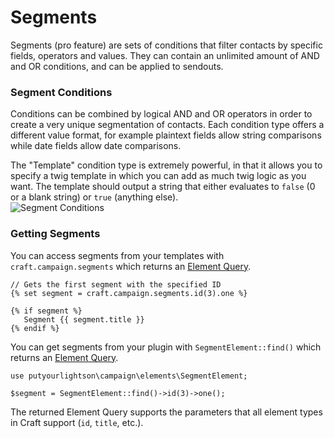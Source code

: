 # Segments

Segments (pro feature) are sets of conditions that filter contacts by specific fields, operators and values. They can contain an unlimited amount of AND and OR conditions, and can be applied to sendouts.

### Segment Conditions
Conditions can be combined by logical AND and OR operators in order to create a very unique segmentation of contacts. Each condition type offers a different value format, for example plaintext fields allow string comparisons while date fields allow date comparisons.

The "Template" condition type is extremely powerful, in that it allows you to specify a twig template in which you can add as much twig logic as you want. The template should output a string that either evaluates to `false` (0 or a blank string) or `true` (anything else).  
![Segment Conditions](https://raw.githubusercontent.com/putyourlightson/craft-campaign/develop/docs/images/segment-conditions-1.2.0.png)  

### Getting Segments
You can access segments from your templates with `craft.campaign.segments` which returns an [Element Query](https://docs.craftcms.com/v3/element-queries.html).

    // Gets the first segment with the specified ID
    {% set segment = craft.campaign.segments.id(3).one %}
    
    {% if segment %}
       Segment {{ segment.title }}
    {% endif %} 

You can get segments from your plugin with `SegmentElement::find()` which returns an [Element Query](https://docs.craftcms.com/v3/element-queries.html). 

    use putyourlightson\campaign\elements\SegmentElement;

    $segment = SegmentElement::find()->id(3)->one();

The returned Element Query supports the parameters that all element types in Craft support (`id`, `title`, etc.).